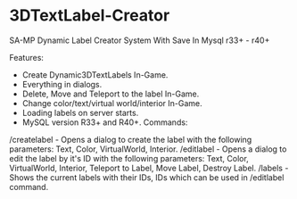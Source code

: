 # 3DTextLabel-Creator
SA-MP Dynamic Label Creator System With Save In Mysql r33+ - r40+

Features:

- Create Dynamic3DTextLabels In-Game.
- Everything in dialogs.
- Delete, Move and Teleport to the label In-Game.
- Change color/text/virtual world/interior In-Game.
- Loading labels on server starts.
- MySQL version R33+ and R40+.
Commands:

/createlabel - Opens a dialog to create the label with the following parameters: Text, Color, VirtualWorld, Interior.
/editlabel - Opens a dialog to edit the label by it's ID with the following parameters: Text, Color, VirtualWorld, Interior, Teleport to Label, Move Label, Destroy Label.
/labels - Shows the current labels with their IDs, IDs which can be used in /editlabel command.
